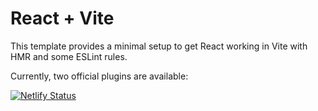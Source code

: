 # React + Vite

This template provides a minimal setup to get React working in Vite with HMR and some ESLint rules.

Currently, two official plugins are available:

[![Netlify Status](https://api.netlify.com/api/v1/badges/437346b8-aa15-49ba-9568-d9ee11dd3438/deploy-status)](https://app.netlify.com/sites/togglecard-shankar/deploys)
